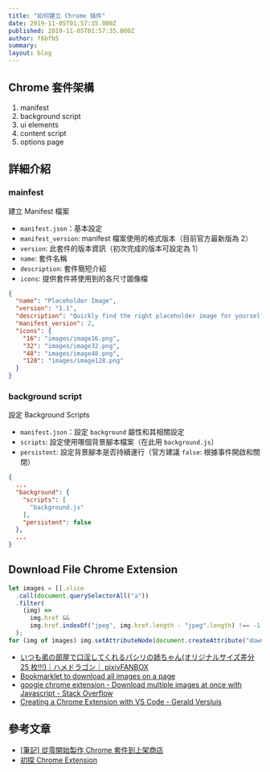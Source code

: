 ```yaml
---
title: "如何建立 Chrome 插件"
date: 2019-11-05T01:57:35.000Z
published: 2019-11-05T01:57:35.000Z
author: f6bfb5
summary:
layout: blog
---
```


## Chrome 套件架構

1. manifest
2. background script
3. ui elements
4. content script
5. options page

## 詳細介紹

### mainfest

建立 Manifest 檔案

- `manifest.json`：基本設定
- `manifest_version`: manifest 檔案使用的格式版本（目前官方最新版為 2）
- `version`: 此套件的版本資訊（初次完成的版本可設定為 1）
- `name`: 套件名稱
- `description`: 套件簡短介紹
- `icons`: 提供套件將使用到的各尺寸圖像檔

```json
{
  "name": "Placeholder Image",
  "version": "1.1",
  "description": "Quickly find the right placeholder image for yourself!",
  "manifest_version": 2,
  "icons": {
    "16": "images/image16.png",
    "32": "images/image32.png",
    "48": "images/image48.png",
    "128": "images/image128.png"
  }
}
```

### background script

設定 Background Scripts

- `manifest.json`：設定 `background` 屬性和其相關設定
- `scripts`: 設定使用哪個背景腳本檔案（在此用 `background.js`）
- `persistent`: 設定背景腳本是否持續運行（官方建議 `false`: 根據事件開啟和關閉）

```json
{
  ...
  "background": {
    "scripts": [
      "background.js"
    ],
    "persistent": false
  },
  ...
}
```

## Download File Chrome Extension

```jsx
let images = [].slice
  .call(document.querySelectorAll("a"))
  .filter(
    (img) =>
      img.href &&
      img.href.indexOf("jpeg", img.href.length - "jpeg".length) !== -1
  );
for (img of images) img.setAttributeNode(document.createAttribute("download"));
```

- [いつも弟の部屋で口淫してくれるパシリの姉ちゃん(オリジナルサイズ差分 25 枚!!!)｜ハメドラゴン｜ pixivFANBOX](https://hamedoragon.fanbox.cc/posts/1197681)
- [Bookmarklet to download all images on a page](https://gist.github.com/sfrdmn/8834747)
- [google chrome extension - Download multiple images at once with Javascript - Stack Overflow](https://stackoverflow.com/questions/19830088/download-multiple-images-at-once-with-javascript)
- [Creating a Chrome Extension with VS Code - Gerald Versluis](https://blog.verslu.is/development/chrome-extension-vs-code/)

## 參考文章

- [[筆記] 從零開始製作 Chrome 套件到上架商店](https://medium.com/%E9%BA%A5%E5%85%8B%E7%9A%84%E5%8D%8A%E8%B7%AF%E5%87%BA%E5%AE%B6%E7%AD%86%E8%A8%98/%E7%AD%86%E8%A8%98-%E5%BE%9E%E9%9B%B6%E9%96%8B%E5%A7%8B%E8%A3%BD%E4%BD%9C-chrome-%E5%A5%97%E4%BB%B6%E5%88%B0%E4%B8%8A%E6%9E%B6%E5%95%86%E5%BA%97-4971ed79ac77)
- [初探 Chrome Extension](https://medium.com/chris-chuang/%E5%88%9D%E6%8E%A2-chrome-extension-19688ab79ae0)
